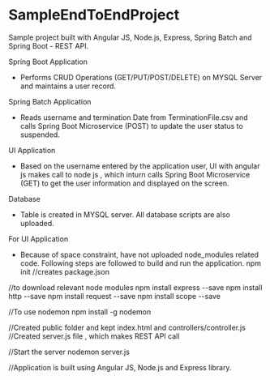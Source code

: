 # SampleEndToEndProject
Sample project built with Angular JS, Node.js, Express, Spring Batch and Spring Boot - REST API.

Spring Boot Application
- Performs CRUD Operations (GET/PUT/POST/DELETE) on MYSQL Server and maintains a user record.

Spring Batch Application
- Reads username and termination Date from TerminationFile.csv and calls Spring Boot Microservice (POST)
to update the user status to suspended.

UI Application
- Based on the username entered by the application user, UI with angular js makes call to node js , 
which inturn calls Spring Boot Microservice (GET) to get the user information and displayed on the screen.

Database
- Table is created in MYSQL server. All database scripts are also uploaded.

For UI Application
- Because of space constraint, have not uploaded node_modules related code.
Following steps are followed to build and run the application.
npm init //creates package.json

//to download relevant node modules
npm install express --save
npm install http --save
npm install request --save
npm install scope --save

//To use nodemon
npm install -g nodemon

//Created public folder and kept index.html and controllers/controller.js
//Created server.js file , which makes REST API call

//Start the server
nodemon server.js

//Application is built using Angular JS, Node.js and Express library.
